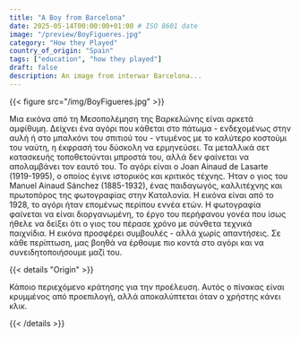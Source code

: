 ```yaml
---
title: "A Boy from Barcelona"
date: 2025-05-14T00:00:00+01:00 # ISO 8601 date
image: "/preview/BoyFigueres.jpg"
category: "How they Played"
country_of_origin: "Spain"
tags: ["education", "how they played"]
draft: false
description: An image from interwar Barcelona...
---
```




{{< figure src="/img/BoyFigueres.jpg" >}}

Μια εικόνα από τη Μεσοπολέμηση της Βαρκελώνης είναι αρκετά αμφίθυμη. Δείχνει ένα αγόρι που κάθεται στο πάτωμα - ενδεχομένως στην αυλή ή στο μπαλκόνι του σπιτιού του - ντυμένος με το καλύτερο κοστούμι του ναύτη, η έκφρασή του δύσκολη να ερμηνεύσει. Τα μεταλλικά σετ κατασκευής τοποθετούνται μπροστά του, αλλά δεν φαίνεται να απολαμβάνει τον εαυτό του. Το αγόρι είναι ο Joan Ainaud de Lasarte (1919-1995), ο οποίος έγινε ιστορικός και κριτικός τέχνης. Ήταν ο γιος του Manuel Ainaud Sánchez (1885-1932), ένας παιδαγωγός, καλλιτέχνης και πρωτοπόρος της φωτογραφίας στην Καταλονία. Η εικόνα είναι από το 1928, το αγόρι ήταν επομένως περίπου εννέα ετών. Η φωτογραφία φαίνεται να είναι διοργανωμένη, το έργο του περήφανου γονέα που ίσως ήθελε να δείξει ότι ο γιος του πέρασε χρόνο με σύνθετα τεχνικά παιχνίδια. Η εικόνα προσφέρει συμβουλές - αλλά χωρίς απαντήσεις. Σε κάθε περίπτωση, μας βοηθά να έρθουμε πιο κοντά στο αγόρι και να συνειδητοποιήσουμε μαζί του.

{{< details "Origin" >}}

Κάποιο περιεχόμενο κράτησης για την προέλευση. Αυτός ο πίνακας είναι κρυμμένος από προεπιλογή, αλλά αποκαλύπτεται όταν ο χρήστης κάνει κλικ.

{{< /details >}}

